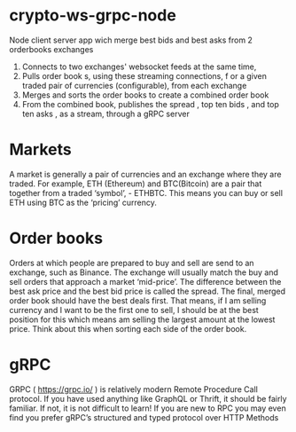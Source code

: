 # crypto-ws-grpc-node
Node client server app wich merge best bids and best asks from 2 orderbooks exchanges

1. Connects to two exchanges' websocket feeds at the same time,
2. Pulls order book s, using these streaming connections, f or a given traded pair of currencies (configurable), from each exchange
3. Merges and sorts the order books to create a combined order book
4. From the combined book, publishes the spread , top ten bids , and top ten asks , as a stream, through a gRPC server

# Markets
A market is generally a pair of currencies and an exchange where they are traded. For example, ETH (Ethereum) and BTC(Bitcoin) are a pair
that together from a traded ‘symbol’, - ETHBTC. This means you can buy or sell ETH using BTC as the ‘pricing’ currency.

# Order books
Orders at which people are prepared to buy and sell are send to an exchange, such as Binance. The exchange will usually match the buy and
sell orders that approach a market ‘mid-price’. The difference between the best ask price and the best bid price is called the spread.
The final, merged order book should have the best deals first. That means, if I am selling currency and I want to be the first one to sell, I should
be at the best position for this which means am selling the largest amount at the lowest price. Think about this when sorting each side of the
order book.

# gRPC
GRPC ( https://grpc.io/ ) is relatively modern Remote Procedure Call protocol. If you have used anything like GraphQL or Thrift, it should be fairly
familiar. If not, it is not difficult to learn! If you are new to RPC you may even find you prefer gRPC’s structured and typed protocol over HTTP
Methods
